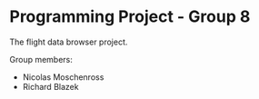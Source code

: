 # Programming Project - Group 8
The flight data browser project.

Group members:
- Nicolas Moschenross
- Richard Blazek
